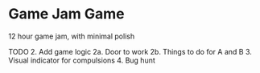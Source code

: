 # Game Jam Game
12 hour game jam, with minimal polish


TODO
2. Add game logic
2a. Door to work
2b. Things to do for A and B
3. Visual indicator for compulsions
4. Bug hunt
